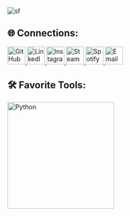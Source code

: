 ![sf](https://github.com/user-attachments/assets/f2ad5df5-19a9-48f5-89e5-fa7f4c965615)

## 🌐 Connections:
<p align="left">
  <a href="https://github.com/JustFady" target="_blank">
    <img src="https://skillicons.dev/icons?i=github" width="40" alt="GitHub"/>
  </a>
  <a href="https://www.linkedin.com/in/justfadyy/" target="_blank">
    <img src="https://skillicons.dev/icons?i=linkedin" width="40" alt="LinkedIn"/>
  </a>
  <a href="https://instagram.com/justfadyy_" target="_blank">
    <img src="https://upload.wikimedia.org/wikipedia/commons/a/a5/Instagram_icon.png" width="40" alt="Instagram"/>
  </a>
  <a href="https://steamcommunity.com/id/Durantulaa/" target="_blank">
    <img src="https://upload.wikimedia.org/wikipedia/commons/8/83/Steam_icon_logo.svg" width="40" alt="Steam"/>
  </a>
  <a href="https://open.spotify.com/user/thefady4" target="_blank">
    <img src="https://upload.wikimedia.org/wikipedia/commons/1/19/Spotify_logo_without_text.svg" width="40" alt="Spotify"/>
  </a>
  <a href="mailto:thefady4@gmail.com" target="_blank">
    <img src="https://upload.wikimedia.org/wikipedia/commons/4/4e/Mail_%28iOS%29.svg" width="40" alt="Email"/>
  </a>
</p>

## 🛠 Favorite Tools:
<p align="left">
  <img src="https://skillicons.dev/icons?i=python,cpp,java,javascript,linux,aws" width="240" alt="Python"/>
</p>

